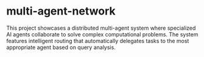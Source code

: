 # multi-agent-network
This project showcases a distributed multi-agent system where specialized AI agents collaborate to solve complex computational problems. The system features intelligent routing that automatically delegates tasks to the most appropriate agent based on query analysis.
